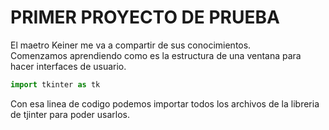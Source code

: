 # PRIMER PROYECTO DE PRUEBA
El maetro Keiner me va a compartir de sus conocimientos.  
Comenzamos aprendiendo como es la estructura de una ventana para hacer interfaces de usuario.
``` python
import tkinter as tk
```
Con esa linea de codigo podemos importar todos los archivos de la libreria de tjinter para poder usarlos.